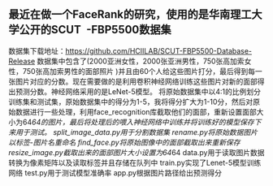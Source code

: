 ## 最近在做一个FaceRank的研究，使用的是华南理工大学公开的SCUT -FBP5500数据集
数据集下载地址：https://github.com/HCIILAB/SCUT-FBP5500-Database-Release
数据集中包含了(2000亚洲女性，2000张亚洲男性，750张高加索女性，750张高加索男性的面部照片 )并且由60个人给这些图片打分，最后得到每一张图片对应的分数。现在需要做的是利用卷积神经网络训练这些图片对新的面部得出预测分数。神经网络采用的是LeNet-5模型。
将原始数据集中以4:1的比例划分训练集和测试集，原始数据集中的得分为1-5，我将得分扩大为1-10分，然后对原始数据进行一些处理，利用face_recognition库截取他们的面部，重新设置面部大小为64*64的图片，最后将处理后的喂入神经网络中训练并将训练好的模型保存下来用于测试。
split_image_data.py用于分割数据集
rename.py将原始数据图片以标签-图片名重命名
find_face.py将原始图像中的面部截取出来重新保存
resize_image.py截取出来的面部图片大小设置为64*64
data.py用于读取图片数据转换为像素矩阵以及读取标签并且存储在队列中
train.py实现了Lenet-5模型训练网络
test.py用于测试模型准确率
app.py根据图片路径给出预测得分

